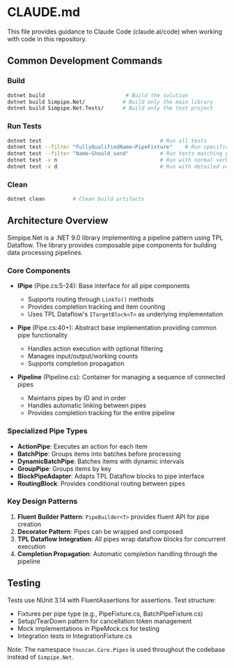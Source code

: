 # CLAUDE.md

This file provides guidance to Claude Code (claude.ai/code) when working with code in this repository.

## Common Development Commands

### Build
```bash
dotnet build                          # Build the solution
dotnet build Simpipe.Net/            # Build only the main library
dotnet build Simpipe.Net.Tests/      # Build only the test project
```

### Run Tests
```bash
dotnet test                                      # Run all tests
dotnet test --filter "FullyQualifiedName~PipeFixture"    # Run specific test class
dotnet test --filter "Name~Should_send"          # Run tests matching pattern
dotnet test -v n                                 # Run with normal verbosity
dotnet test -v d                                 # Run with detailed verbosity
```

### Clean
```bash
dotnet clean         # Clean build artifacts
```

## Architecture Overview

Simpipe.Net is a .NET 9.0 library implementing a pipeline pattern using TPL Dataflow. The library provides composable pipe components for building data processing pipelines.

### Core Components

- **IPipe<T>** (Pipe.cs:5-24): Base interface for all pipe components
  - Supports routing through `LinkTo()` methods
  - Provides completion tracking and item counting
  - Uses TPL Dataflow's `ITargetBlock<T>` as underlying implementation

- **Pipe<T>** (Pipe.cs:40+): Abstract base implementation providing common pipe functionality
  - Handles action execution with optional filtering
  - Manages input/output/working counts
  - Supports completion propagation

- **Pipeline<T>** (Pipeline.cs): Container for managing a sequence of connected pipes
  - Maintains pipes by ID and in order
  - Handles automatic linking between pipes
  - Provides completion tracking for the entire pipeline

### Specialized Pipe Types

- **ActionPipe<T>**: Executes an action for each item
- **BatchPipe<T>**: Groups items into batches before processing
- **DynamicBatchPipe<T>**: Batches items with dynamic intervals
- **GroupPipe<T>**: Groups items by key
- **BlockPipeAdapter<T>**: Adapts TPL Dataflow blocks to pipe interface
- **RoutingBlock<T>**: Provides conditional routing between pipes

### Key Design Patterns

1. **Fluent Builder Pattern**: `PipeBuilder<T>` provides fluent API for pipe creation
2. **Decorator Pattern**: Pipes can be wrapped and composed
3. **TPL Dataflow Integration**: All pipes wrap dataflow blocks for concurrent execution
4. **Completion Propagation**: Automatic completion handling through the pipeline

## Testing

Tests use NUnit 3.14 with FluentAssertions for assertions. Test structure:
- Fixtures per pipe type (e.g., PipeFixture.cs, BatchPipeFixture.cs)
- Setup/TearDown pattern for cancellation token management
- Mock implementations in PipeMock.cs for testing
- Integration tests in IntegrationFixture.cs

Note: The namespace `Youscan.Core.Pipes` is used throughout the codebase instead of `Simpipe.Net`.